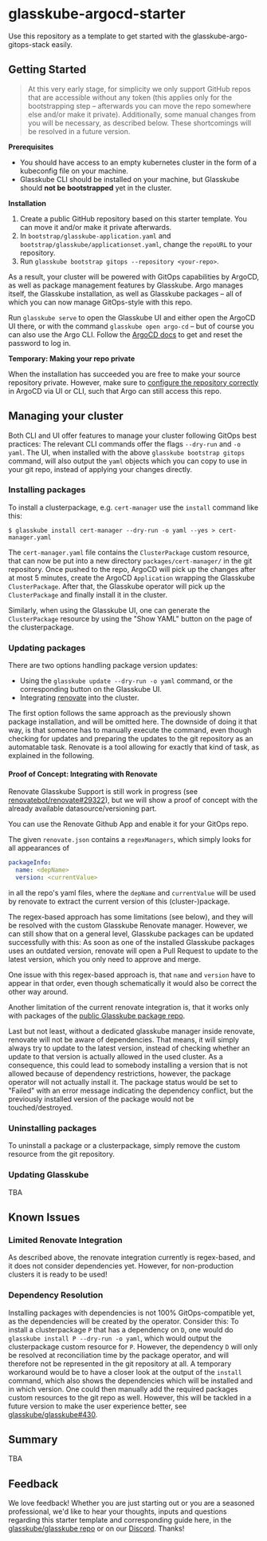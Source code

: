 # glasskube-argocd-starter

Use this repository as a template to get started with the glasskube-argo-gitops-stack easily.

## Getting Started

> At this very early stage, for simplicity we only support GitHub repos that are accessible without any token (this applies only
> for the bootstrapping step – afterwards you can move the repo somewhere else and/or make it private).
> Additionally, some manual changes from you will be necessary, as described below.
> These shortcomings will be resolved in a future version.

**Prerequisites**

* You should have access to an empty kubernetes cluster in the form of a kubeconfig file on your machine.
* Glasskube CLI should be installed on your machine, but Glasskube should **not be bootstrapped** yet in the cluster.

**Installation**

1. Create a public GitHub repository based on this starter template. You can move it and/or make it private afterwards.
2. In `bootstrap/glasskube-application.yaml` and `bootstrap/glasskube/applicationset.yaml`, change the `repoURL` to your repository.
3. Run `glasskube bootstrap gitops --repository <your-repo>`.

As a result, your cluster will be powered with GitOps capabilities by ArgoCD, as well as package management features by
Glasskube. Argo manages itself, the Glasskube installation, as well as Glasskube packages – all of which you can now manage
GitOps-style with this repo. 

Run `glasskube serve` to open the Glasskube UI and either open the ArgoCD UI there, or with the command `glasskube open argo-cd` –
but of course you can also use the Argo CLI.
Follow the [ArgoCD docs](https://argo-cd.readthedocs.io/en/stable/getting_started/#4-login-using-the-cli) to get and reset the password to log in.

**Temporary: Making your repo private**

When the installation has succeeded you are free to make your source repository private. However, make sure to [configure
the repository correctly](https://argo-cd.readthedocs.io/en/stable/user-guide/private-repositories/) in ArgoCD via UI or CLI, such that Argo can still access this repo. 

## Managing your cluster

Both CLI and UI offer features to manage your cluster following GitOps best practices: The relevant CLI commands offer
the flags `--dry-run` and `-o yaml`. The UI, when installed with the above `glasskube bootstrap gitops` command, 
will also output the `yaml` objects which you can copy to use in your git repo, instead of applying your changes directly. 

### Installing packages

To install a clusterpackage, e.g. `cert-manager` use the `install` command like this:

```shell
$ glasskube install cert-manager --dry-run -o yaml --yes > cert-manager.yaml
```

The `cert-manager.yaml` file contains the `ClusterPackage` custom resource, that can now be put into a new directory
`packages/cert-manager/` in the git repository. Once pushed to the repo, ArgoCD will pick up the changes after at most 
5 minutes, create the ArgoCD `Application` wrapping the Glasskube `ClusterPackage`. After that, the Glasskube operator will pick
up the `ClusterPackage` and finally install it in the cluster.

Similarly, when using the Glasskube UI, one can generate the `ClusterPackage` resource by using the "Show YAML" button 
on the page of the clusterpackage.

### Updating packages

There are two options handling package version updates:
* Using the `glasskube update --dry-run -o yaml` command, or the corresponding button on the Glasskube UI.
* Integrating [renovate](https://github.com/renovatebot/renovate) into the cluster.

The first option follows the same approach as the previously shown package installation, and will be omitted here. The
downside of doing it that way, is that someone has to manually execute the command, even though checking for updates and
preparing the updates to the git repository as an automatable task. Renovate is a tool allowing for exactly that kind of
task, as explained in the following.

#### Proof of Concept: Integrating with Renovate

Renovate Glasskube Support is still work in progress (see [renovatebot/renovate#29322](https://github.com/renovatebot/renovate/issues/29322)),
but we will show a proof of concept with the already available datasource/versioning part.

You can use the Renovate Github App and enable it for your GitOps repo. 

The given `renovate.json` contains a `regexManagers`, which simply looks for all appearances of

```yaml
packageInfo:
  name: <depName>
  version: <currentValue>
```

in all the repo's yaml files, where the `depName` and `currentValue` will be used by renovate to extract the current version of this (cluster-)package.

The regex-based approach has some limitations (see below), and they will be resolved with the custom Glasskube Renovate manager.
However, we can still show that on a general level, Glasskube packages can be updated successfully with this: As soon as one of
the installed Glasskube packages uses an outdated version, renovate will open a Pull Request to update to the latest version,
which you only need to approve and merge. 

One issue with this regex-based approach is, that `name` and `version` have to appear in that order, even though schematically it would also be correct the other way around.

Another limitation of the current renovate integration is, that it works only with packages of the [public Glasskube package repo](https://github.com/glasskube/packages).

Last but not least, without a dedicated glasskube manager inside renovate, renovate will not be aware of dependencies. 
That means, it will simply always try to update to the latest version, instead of checking whether an update to that version is 
actually allowed in the used cluster. As a consequence, this could lead to somebody installing a version that is not allowed 
because of dependency restrictions, however, the package operator will not actually install it. 
The package status would be set to "Failed" with an error message indicating the dependency conflict, 
but the previously installed version of the package would not be touched/destroyed.

### Uninstalling packages

To uninstall a package or a clusterpackage, simply remove the custom resource from the git repository. 

### Updating Glasskube

TBA

## Known Issues

### Limited Renovate Integration

As described above, the renovate integration currently is regex-based, and it does not consider dependencies yet. However,
for non-production clusters it is ready to be used!

### Dependency Resolution

Installing packages with dependencies is not 100% GitOps-compatible yet, as the dependencies will be created by the operator.
Consider this: To install a clusterpackage `P` that has a dependency on `D`, one would do `glasskube install P --dry-run -o yaml`, which
would output the clusterpackage custom resource for `P`. However, the dependency `D` will only be resolved at reconciliation time by
the package operator, and will therefore not be represented in the git repository at all. A temporary workaround would be to have a closer look
at the output of the `install` command, which also shows the dependencies which will be installed and in which version. One could then
manually add the required packages custom resources to the git repo as well. However, this will be tackled in a future version to make the
user experience better, see [glasskube/glasskube#430](https://github.com/glasskube/glasskube/issues/430).

## Summary

TBA

## Feedback

We love feedback! Whether you are just starting out or you are a seasoned professional, we'd like to hear your thoughts, inputs and questions
regarding this starter template and corresponding guide here, in the [glasskube/glasskube repo](https://github.com/glasskube/glasskube) or on
our [Discord](https://discord.gg/SxH6KUCGH7). Thanks!
